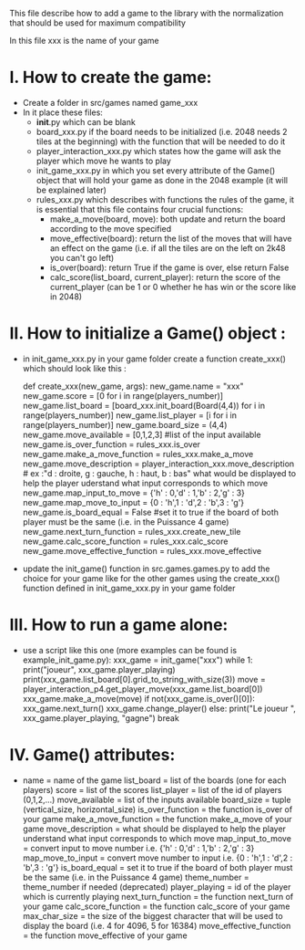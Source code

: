 This file describe how to add a game to the library with the normalization that should be used for maximum compatibility

In this file xxx is the name of your game

# I. How to create the game:

  * Create a folder in src/games named game_xxx
  * In it place these files:
    * __init__.py which can be blank
    * board_xxx.py if the board needs to be initialized (i.e. 2048 needs 2 tiles at the beginning) with the function that will be needed to do it
    * player_interaction_xxx.py which states how the game will ask the player which move he wants to play
    * init_game_xxx.py in which you set every attribute of the Game() object that will hold your game as done in the 2048 example (it will be explained later)
    * rules_xxx.py which describes with functions the rules of the game, it is essential that this file contains four crucial functions:
      * make_a_move(board, move): both update and return the board according to the move specified
      * move_effective(board): return the list of the moves that will have an effect on the game (i.e. if all the tiles are on the left on 2k48 you can't go left)
      * is_over(board): return True if the game is over, else return False
      * calc_score(list_board, current_player): return the score of the current_player (can be 1 or 0 whether he has win or the score like in 2048)

# II. How to initialize a Game() object :

  * in init_game_xxx.py in your game folder create a function create_xxx() which should look like this :

    def create_xxx(new_game, args):
        new_game.name = "xxx"
        new_game.score = [0 for i in range(players_number)]
        new_game.list_board = [board_xxx.init_board(Board(4,4)) for i in range(players_number)]
        new_game.list_player = [i for i in range(players_number)]
        new_game.board_size = (4,4)
        new_game.move_available = [0,1,2,3] #list of the input available
        new_game.is_over_function = rules_xxx.is_over
        new_game.make_a_move_function = rules_xxx.make_a_move
        new_game.move_description = player_interaction_xxx.move_description # ex :"d : droite, g : gauche, h : haut, b : bas" what would be displayed to help the player uderstand what input corresponds to which move
        new_game.map_input_to_move = {'h' : 0,'d' : 1,'b' : 2,'g' : 3}
        new_game.map_move_to_input = {0 : 'h',1 : 'd',2 : 'b',3 : 'g'}
        new_game.is_board_equal = False #set it to true if the board of both player must be the same (i.e. in the Puissance 4 game)
        new_game.next_turn_function = rules_xxx.create_new_tile
        new_game.calc_score_function = rules_xxx.calc_score
        new_game.move_effective_function = rules_xxx.move_effective

  * update the init_game() function in src.games.games.py to add the choice for your game like for the other games using the create_xxx() function defined in init_game_xxx.py in your game folder

# III. How to run a game alone:

  * use a script like this one (more examples can be found is example_init_game.py):
    xxx_game = init_game("xxx")
    while 1:
      print("joueur", xxx_game.player_playing)
      print(xxx_game.list_board[0].grid_to_string_with_size(3))
      move = player_interaction_p4.get_player_move(xxx_game.list_board[0])
      xxx_game.make_a_move(move)
      if not(xxx_game.is_over()[0]):
        xxx_game.next_turn()
        xxx_game.change_player()
      else:
        print("Le joueur ",  xxx_game.player_playing, "gagne")
        break


# IV. Game() attributes:

  * name = name of the game
    list_board = list of the boards (one for each players)
    score = list of the scores
    list_player = list of the id of players (0,1,2,...)
    move_available = list of the inputs available
    board_size = tuple (vertical_size, horizontal_size)
    is_over_function = the function is_over of your game
    make_a_move_function = the function make_a_move of your game
    move_description = what should be displayed to help the player understand what input corresponds to which move
    map_input_to_move = convert input to move number i.e. {'h' : 0,'d' : 1,'b' : 2,'g' : 3}
    map_move_to_input = convert move number to input i.e. {0 : 'h',1 : 'd',2 : 'b',3 : 'g'}
    is_board_equal = set it to true if the board of both player must be the same (i.e. in the Puissance 4 game)
    theme_number = theme_number if needed (deprecated)
    player_playing = id of the player which is currently playing
    next_turn_function = the function next_turn of your game
    calc_score_function = the function calc_score of your game
    max_char_size = the size of the biggest character that will be used to display the board (i.e. 4 for 4096, 5 for 16384)
    move_effective_function = the function move_effective of your game
